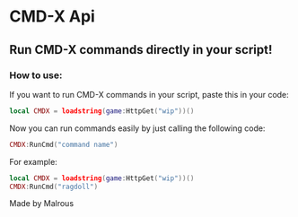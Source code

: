 # CMD-X Api
## Run CMD-X commands directly in your script!

### How to use:
If you want to run CMD-X commands in your script, paste this in your code:
```lua
local CMDX = loadstring(game:HttpGet("wip"))()
```
Now you can run commands easily by just calling the following code:
```lua
CMDX:RunCmd("command name")
```
For example:
```lua
local CMDX = loadstring(game:HttpGet("wip"))()
CMDX:RunCmd("ragdoll")
```

Made by Malrous
